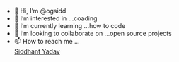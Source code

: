 - 👋 Hi, I’m @ogsidd
- 👀 I’m interested in ...coading
- 🌱 I’m currently learning ...how to code
- 💞️ I’m looking to collaborate on ...open source projects 
- 📫 How to reach me ...<div class="badge-base LI-profile-badge" data-locale="en_US" data-size="medium" data-theme="dark" data-type="HORIZONTAL" data-vanity="siddhant-yadav-458715226" data-version="v1"><a class="badge-base__link LI-simple-link" href="https://in.linkedin.com/in/siddhant-yadav-458715226?trk=profile-badge">Siddhant Yadav</a></div>
              

<!---
ogsidd/ogsidd is a ✨ special ✨ repository because its `README.md` (this file) appears on your GitHub profile.
You can click the Preview link to take a look at your changes.
--->
